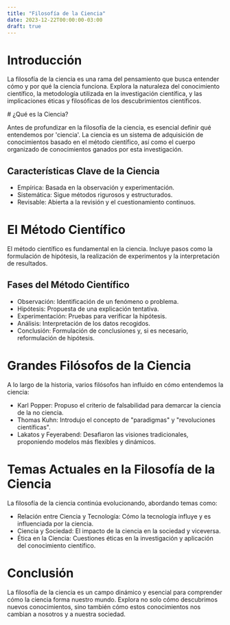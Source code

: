 ```yaml
---
title: "Filosofía de la Ciencia"
date: 2023-12-22T00:00:00-03:00
draft: true
---
```


# Introducción

La filosofía de la ciencia es una rama del pensamiento que busca entender cómo y por qué la ciencia funciona. Explora la naturaleza del conocimiento científico, la metodología utilizada en la investigación científica, y las implicaciones éticas y filosóficas de los descubrimientos científicos.

# ¿Qué es la Ciencia?

Antes de profundizar en la filosofía de la ciencia, es esencial definir qué entendemos por 'ciencia'. La ciencia es un sistema de adquisición de conocimientos basado en el método científico, así como el cuerpo organizado de conocimientos ganados por esta investigación.

## Características Clave de la Ciencia

- Empírica: Basada en la observación y experimentación.
- Sistemática: Sigue métodos rigurosos y estructurados.
- Revisable: Abierta a la revisión y el cuestionamiento continuos.

# El Método Científico

El método científico es fundamental en la ciencia. Incluye pasos como la formulación de hipótesis, la realización de experimentos y la interpretación de resultados.

## Fases del Método Científico

- Observación: Identificación de un fenómeno o problema.
- Hipótesis: Propuesta de una explicación tentativa.
- Experimentación: Pruebas para verificar la hipótesis.
- Análisis: Interpretación de los datos recogidos.
- Conclusión: Formulación de conclusiones y, si es necesario, reformulación de hipótesis.

# Grandes Filósofos de la Ciencia

A lo largo de la historia, varios filósofos han influido en cómo entendemos la ciencia:

- Karl Popper: Propuso el criterio de falsabilidad para demarcar la ciencia de la no ciencia.
- Thomas Kuhn: Introdujo el concepto de "paradigmas" y "revoluciones científicas".
- Lakatos y Feyerabend: Desafiaron las visiones tradicionales, proponiendo modelos más flexibles y dinámicos.

# Temas Actuales en la Filosofía de la Ciencia

La filosofía de la ciencia continúa evolucionando, abordando temas como:

- Relación entre Ciencia y Tecnología: Cómo la tecnología influye y es influenciada por la ciencia.
- Ciencia y Sociedad: El impacto de la ciencia en la sociedad y viceversa.
- Ética en la Ciencia: Cuestiones éticas en la investigación y aplicación del conocimiento científico.

# Conclusión

La filosofía de la ciencia es un campo dinámico y esencial para comprender cómo la ciencia forma nuestro mundo. Explora no solo cómo descubrimos nuevos conocimientos, sino también cómo estos conocimientos nos cambian a nosotros y a nuestra sociedad.